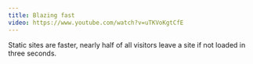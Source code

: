 ```yaml
---
title: Blazing fast
video: https://www.youtube.com/watch?v=uTKVoKgtCfE
---
```


Static sites are faster, nearly half of all visitors leave a site if not loaded in three seconds.
